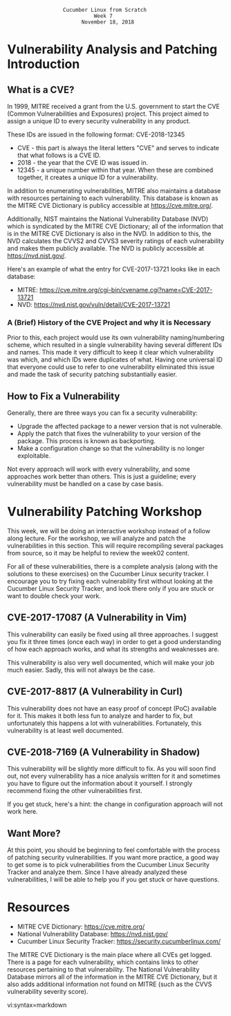                       Cucumber Linux from Scratch
                                Week 7
                            November 18, 2018

# Vulnerability Analysis and Patching Introduction

## What is a CVE?

In 1999, MITRE received a grant from the U.S. government to start the CVE
(Common Vulnerabilities and Exposures) project. This project aimed to assign a
unique ID to every security vulnerability in any product. 

These IDs are issued in the following format: CVE-2018-12345
* CVE - this part is always the literal letters "CVE" and serves to indicate
  that what follows is a CVE ID.
* 2018 - the year that the CVE ID was issued in.
* 12345 - a unique number within that year.
When these are combined together, it creates a unique ID for a vulnerability.

In addition to enumerating vulnerabilities, MITRE also maintains a database
with resources pertaining to each vulnerability. This database is known as the
MITRE CVE Dictionary is publicy accessible at https://cve.mitre.org/.

Additionally, NIST maintains the National Vulnerability Database (NVD) which is
syndicated by the MITRE CVE Dictionary; all of the information that is in the
MITRE CVE Dictionary is also in the NVD. In addition to this, the NVD
calculates the CVVS2 and CVVS3 severity ratings of each vulnerability and makes
them publicly available. The NVD is publicly accessible at
https://nvd.nist.gov/.

Here's an example of what the entry for CVE-2017-13721 looks like in each
database:
* MITRE: https://cve.mitre.org/cgi-bin/cvename.cgi?name=CVE-2017-13721
* NVD: https://nvd.nist.gov/vuln/detail/CVE-2017-13721

### A (Brief) History of the CVE Project and why it is Necessary

Prior to this, each project would use its own vulnerability naming/numbering
scheme, which resulted in a single vulnerability having several different IDs
and names. This made it very difficult to keep it clear which vulnerability was
which, and which IDs were duplicates of what. Having one universal ID that
everyone could use to refer to one vulnerability eliminated this issue and made
the task of security patching substantially easier.

## How to Fix a Vulnerability

Generally, there are three ways you can fix a security vulnerability:
- Upgrade the affected package to a newer version that is not vulnerable.
- Apply the patch that fixes the vulnerability to your version of the package.
  This process is known as backporting.
- Make a configuration change so that the vulnerability is no longer
  exploitable.

Not every approach will work with every vulnerability, and some approaches work
better than others. This is just a guideline; every vulnerability must be
handled on a case by case basis.

# Vulnerability Patching Workshop

This week, we will be doing an interactive workshop instead of a follow along
lecture. For the workshop, we will analyze and patch the vulnerabilities in
this section. This will require recompiling several packages from source, so it
may be helpful to review the week02 content.

For all of these vulnerabilities, there is a complete analysis (along with the
solutions to these exercises) on the Cucumber Linux security tracker. I
encourage you to try fixing each vulnerability first without looking at the
Cucumber Linux Security Tracker, and look there only if you are stuck or want
to double check your work.

## CVE-2017-17087 (A Vulnerability in Vim)

This vulnerability can easily be fixed using all three approaches. I suggest
you fix it three times (once each way) in order to get a good understanding of
how each approach works, and what its strengths and weaknesses are.

This vulnerability is also very well documented, which will make your job much
easier. Sadly, this will not always be the case.

## CVE-2017-8817 (A Vulnerability in Curl)

This vulnerability does not have an easy proof of concept (PoC) available for
it. This makes it both less fun to analyze and harder to fix, but unfortunately
this happens a lot with vulnerabilities. Fortunately, this vulnerability is at
least well documented.

## CVE-2018-7169 (A Vulnerability in Shadow)

This vulnerability will be slightly more difficult to fix. As you will soon
find out, not every vulnerability has a nice analysis written for it and
sometimes you have to figure out the information about it yourself. I strongly
recommend fixing the other vulnerabilities first.

If you get stuck, here's a hint: the change in configuration approach will not
work here.

## Want More?

At this point, you should be beginning to feel comfortable with the process of
patching security vulnerabilities. If you want more practice, a good way to get
some is to pick vulnerabilities from the Cucumber Linux Security Tracker and
analyze them. Since I have already analyzed these vulnerabilities, I will be
able to help you if you get stuck or have questions.

# Resources

* MITRE CVE Dictionary: https://cve.mitre.org/
* National Vulnerability Database: https://nvd.nist.gov/
* Cucumber Linux Security Tracker: https://security.cucumberlinux.com/

The MITRE CVE Dictionary is the main place where all CVEs get logged. There is a page for each vulnerability, which contains links to other resources pertaining to that vulnerability. The National Vulnerability Database mirrors all of the information in the MITRE CVE Dictionary, but it also adds additional information not found on MITRE (such as the CVVS vulnerability severity score).

vi:syntax=markdown

